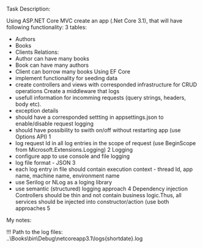 Task Description: 

Using ASP.NET Core MVC create an app (.Net Core 3.1), that will have following functionality:
3 tables:
- Authors
- Books
- Clients
Relations:
- Author can have many books
- Book can have many authors
- Client can borrow many books
Using EF Core
- implement functionality for seeding data
- create controllers and views with corresponded infrastructure for CRUD operations
Create a middleware that logs
- usefull information for incomming requests (query strings, headers, body etc). 
- exception details
- should have a corresponded settting in appsettings.json to enable/disable request logging
- should have possibility to swith on/off without restarting app (use Options API)                                     1 
- log request Id in all log entries in the scope of request (use BeginScope from Microsoft.Extensions.Logging)         2
Logging
- configure app to use console and file logging
- log file format - JSON                                                                                               3
- each log entry in file should contain execution context - thread Id, app name, machine name, environment name
- use Serilog or NLog as a loging library
- use semantic (structured) logging approach                                                                           4
Dependency injection
Controllers should be thin and not contain business logic.Thus, all services should be injected into constructor/action (use both approaches 5

My notes: 

!!! Path to the log files: ..\Books\bin\Debug\netcoreapp3.1\logs\{shortdate}.log

